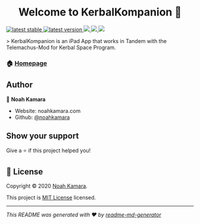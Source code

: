 <h1 align="center">Welcome to KerbalKompanion 👋</h1>
<p>
  <a href="https://github.com/noahkamara/KerbalKompanion/releases/latest">
    <img alt="latest stable" src="https://img.shields.io/github/v/release/noahkamara/KerbalKompanion?label=stable">
  </a>
  <a href="https://github.com/noahkamara/KerbalKompanion/releases/latest">
    <img alt="latest version" src="https://img.shields.io/github/v/release/noahkamara/KerbalKompanion?include_prereleases&label=pre">
  </a>
  <a href="https://github.com/noahkamara/KerbalKompanion/master/LICENSE">
    <img src="https://img.shields.io/github/license/noahkamara/KerbalKompanion" />
  </a>
  <a href="https://github.com/noahkamara/TelemachusKit/releases/latest">
    <img src="https://img.shields.io/badge/TelemachusKit-v1.0.0--alpha.4-green" />
  </a>
  <a href="https://img.shields.io/badge/Telemachus%20Version-v1.7.0--reborn--gyrfalcon-brightgreen">
    <img src="https://github.com/TeleIO/Telemachus-1/releases/tag/v1.7.0-reborn-gyrfalcon" />
  </a>
</p>
> KerbalKompanion is an iPad App that works in Tandem with the Telemachus-Mod for Kerbal Space Program.

### 🏠 [Homepage](https://noahkamara.github.io/KerbalKompanion/)

## Author

👤 **Noah Kamara**

* Website: noahkamara.com
* Github: [@noahkamara](https://github.com/noahkamara)

## Show your support

Give a ⭐️ if this project helped you!


## 📝 License

Copyright © 2020 [Noah Kamara](https://github.com/noahkamara).

This project is [MIT License](https://raw.githubusercontent.com/noahkamara/KerbalKompanion/master/LICENSE) licensed.

***
_This README was generated with ❤️ by [readme-md-generator](https://github.com/kefranabg/readme-md-generator)_
